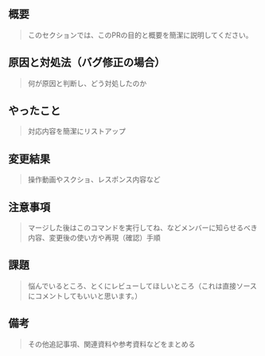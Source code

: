 ## 概要       

> このセクションでは、このPRの目的と概要を簡潔に説明してください。

## 原因と対処法（バグ修正の場合）

> 何が原因と判断し、どう対処したのか

## やったこと	

> 対応内容を簡潔にリストアップ

## 変更結果	

> 操作動画やスクショ、レスポンス内容など

## 注意事項	

> マージした後はこのコマンドを実行してね、などメンバーに知らせるべき内容、変更後の使い方や再現（確認）手順

## 課題	

> 悩んでいるところ、とくにレビューしてほしいところ（これは直接ソースにコメントしてもいいと思います。）

## 備考	

> その他追記事項、関連資料や参考資料などをまとめる

